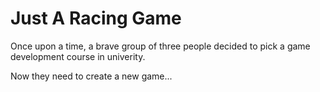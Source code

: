 # Just A Racing Game
Once upon a time, a brave group of three people decided to pick a game development course in univerity.

Now they need to create a new game...
